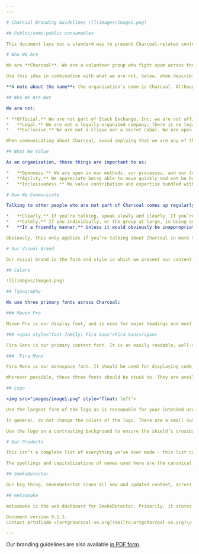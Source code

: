 ```yaml
---
---

# Charcoal Branding Guidelines ![](images/image2.png)

## Public/semi-public consumables

This document lays out a standard way to present Charcoal-related content that is intended for a public or semi-public audience. Internal documents need not follow style guidelines anywhere near as closely, though some resemblance doesn’t hurt.

# Who We Are

We are **Charcoal**. We are a volunteer group who fight spam across the Stack Exchange network. We use a combination of automation and a group of willing experts to create effective tools and teams that can keep the network clean.

Use this idea in combination with what we are not, below, when describing Charcoal in a public setting, or when you’re looking for an idea of our organizational values.

**A note about the name**: the organization’s name is Charcoal. Although we use a different username on GitHub (Charcoal-SE) and for our domain name ([charcoal-se.org](https://charcoal-se.org/)), these instances are borne out of necessity rather than choice.

## Who We Are Not

We are not:

* **Official.** We are not part of Stack Exchange, Inc; we are not affiliated with them, nor are we specifically endorsed by them.
*   **Legal.** We are not a legally-organized company; there is no legal corporate structure to Charcoal. We are an organization, but in the sense that we are an organized group of individuals not that we are legally defined.
*   **Exclusive.** We are not a clique nor a secret cabal. We are open in what we do and we are welcoming of new members and expertise.

When communicating about Charcoal, avoid implying that we are any of these things.

## What We Value

As an organization, these things are important to us:

*   **Openness.** We are open in our methods, our processes, and our tools. We like contributing to the open-source ecosystem and to the Stack Exchange community.
*   **Agility.** We appreciate being able to move quickly and not be bogged down by heavy decision-making processes or build systems.
*   **Inclusiveness.** We value contribution and expertise bundled with respect for others. We welcome anyone, including dogs.

# How We Communicate

Talking to other people who are not part of Charcoal comes up regularly. Sometimes it’s in the line of work; other times in casual conversation. In either case it is important to communicate:

*   **Clearly.** If you’re talking, speak slowly and clearly. If you’re using digital media, read your messages before you send them. Always think about whether you’re making sense, and be prepared to revise or repeat what you’ve said to help others understand.
*   **Calmly.** If you individually, or the group at large, is being accused of something or shouted at, remain calm. Yelling back never helps! Remember you can call on other team members if you don’t feel able to carry on.
*   **In a friendly manner.** Unless it would obviously be inappropriate (read: you’re talking to the Queen of England), talk as if you’re talking to a friend. Be personable and amicable.

Obviously, this only applies if you’re talking about Charcoal in more than a casual manner. If it happens to come up in normal conversation and you say a couple sentences and move on, then don’t worry about thinking too hard about How To Communicate!

# Our Visual Brand

Our visual brand is the form and style in which we present our content. It provides a cohesive baseline that ties our sprawlings together.

## Colors

![](images/image3.png)

## Typography

We use three primary fonts across Charcoal:

### Maven Pro

Maven Pro is our display font, and is used for major headings and most graphics. In web formats, including our organization website, it is used for all heading tags. In documents, it should be used for the document title and subtitle, but not for content headings.

### <span style="font-family: Fira Sans">Fira Sans</span>

Fira Sans is our primary content font. It is an easily readable, well-spaced and well-sized sans-serif font. Use it everywhere that isn’t covered by either of the other fonts.

### `Fira Mono`

Fira Mono is our monospace font. It should be used for displaying code, non-hyperlinked URLs, computer or program output, and any other related uses that you think make sense. It is **not** for highlighting or emphasising words - judicious use of boldface and italicized text serves this purpose. Fira Code may be used for **code only** (not output, etc), with a fallback to Fira Mono where necessary (such as webfonts).

Wherever possible, these three fonts should be stuck to. They are available freely to anyone, and are included in Google Fonts, which makes them available for use on the web. If you must choose another font, try to choose it from Google Fonts wherever possible for the same reason.

## Logo

<img src="images/image1.png" style="float: left">

Use the largest form of the logo as is reasonable for your intended use. Sizes up to 516x516px available on request; larger sizes may be possible but will require time.

In general, do not change the colors of the logo. There are a small number of places where this is the case to differentiate between two distinct uses in close proximity, but in general this should be avoided.

Use the logo on a contrasting background to ensure the shield’s crossbars show through.

# Our Products

This isn’t a complete list of everything we’ve ever made - this list covers our major work only.

The spellings and capitalizations of names used here are the canonical, correct versions.

## SmokeDetector

Our big thing. SmokeDetector scans all new and updated content, across the Stack Exchange network, to try to detect spam as it comes in. It reports potential spam to chatrooms around the network and to metasmoke, and allows users to feed back on each report.

## metasmoke

metasmoke is the web dashboard for SmokeDetector. Primarily, it stores SmokeDetector’s reports and users’ feedback, but it also has a number of other purposes for other organizational functions.

Document version 0.1.3.  
Contact ArtOfCode <[art@charcoal-se.org](mailto:art@charcoal-se.org)\> for changes.

---
```


Our branding guidelines are also available [in PDF form](/files/branding-guide-latest.pdf).
